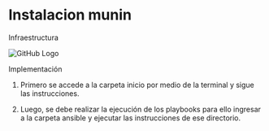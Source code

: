 # Instalacion munin

Infraestructura

![GitHub Logo](https://github.com/jdcr1425/munin_new/blob/master/Untitled%20Diagram.png?raw=true)


Implementación

1) Primero se accede a la carpeta inicio por medio de la terminal y sigue las instrucciones.

2) Luego, se debe realizar la ejecución de los playbooks para ello ingresar a la carpeta ansible y ejecutar las instrucciones de ese directorio.
